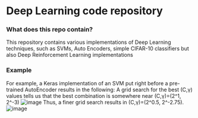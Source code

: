 # Deep Learning code repository

### What does this repo contain?
This repository contains various implementations of Deep Learning techniques, such as SVMs, Auto Encoders, simple CIFAR-10 classifiers but also
Deep Reinforcement Learning implementations

### Example
For example, a Keras implementation of an SVM put right before a pre-trained AutoEncoder results 
in the following:
A grid search for the best (C,γ) values tells us that the best combination is somewhere near (C,γ)=(2^1, 2^-3)
![image](https://github.com/lazarosgogos/Deep-Learning/assets/75678168/bb9239d8-1dac-47aa-b477-b951ff3fb638)
Thus, a finer grid search results in (C,γ)=(2^0.5, 2^-2.75). 
![image](https://github.com/lazarosgogos/Deep-Learning/assets/75678168/f700eeb6-c88a-4ece-84a8-11b1ff4a60d7)
